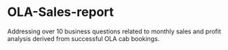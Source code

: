 # OLA-Sales-report
Addressing over 10 business questions related to monthly sales and profit analysis derived from successful OLA cab bookings.
